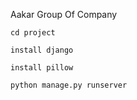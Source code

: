 Aakar Group Of Company

    cd project

    install django

    install pillow

    python manage.py runserver
